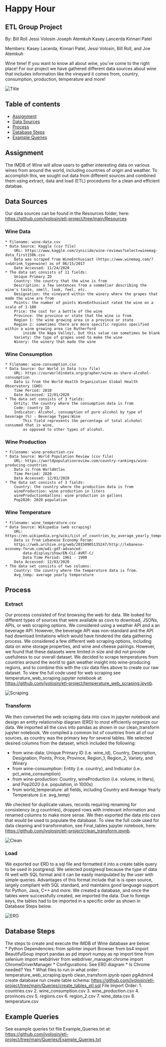 # Happy Hour
## ETL Group Project
By:
Bill Roll
Jessi Volosin
Joseph Atemkuh
Kasey Lancerda
Kinnari Patel


Members: Kasey Lacerda, Kinnari Patel, Jessi Volosin, Bill Roll, and Joe Atemkuh

Wine time! If you want to know all about wine, you've come to the right place! For our project we have gathered 
different data sources about wine that includes information like the vineyard it comes from, country, consumption, 
production, temperature and more!

![Title](Images/hh1.png)

## Table of contents
* [Assignment](#assignment)
* [Data Sources](#data_sources)
* [Process](#process)
* [Database Steps](#database_steps)
* [Example Queries](#example_queries)



## Assignment
The IMDB of Wine will allow users to gather interesting data on various wines from around the world, including 
countries of origin and weather. To accomplish this, we sought out data from different sources and combined them 
using extract, data and load (ETL) procedures for a clean and efficient databae.  

## Data Sources

Our data sources can be found in the Resources folder, here:  https://github.com/jvolosin/etl-project/tree/main/Resources 

### Wine Data  
	* Filename: wine-data.csv
	* Data Source: Kaggle (csv file)
		URL: https://www.kaggle.com/zynicide/wine-reviews?select=winemag-data_first150k.csv
		Data was scraped from WineEnthusiast (https://www.winemag.com/?s=&drink_type=wine) as of 06/15/2017
		Date Accessed: 11/24/2020
	* The data set consists of 11 fields:
		Unique Primary ID
		Country: the country that the wine is from
		Description: a few sentences from a sommelier describing the wine's taste, smell, look, feel, etc.
		Designation: the vineyard within the winery where the grapes that made the wine are from 
		Points: the number of points WineEnthusiast rated the wine on a scale of 1-100
		Price: the cost for a bottle of the wine
		Province: the province or state that the wine is from
		Region 1: the wine growing area in a province or state
		Region 2: sometimes there are more specific regions specified within a wine growing area (ie Rutherford 
			inside the Napa Valley), but this value can sometimes be blank
		Variety: the type of grapes used to make the wine
		Winery: the winery that made the wine
		
### Wine Consumption
	* Filename: wine-consumption.csv
	* Data Source: Our World in Data (csv file)
		URL: https://ourworldindata.org/grapher/wine-as-share-alcohol-consumption
		Data is from the World Health Organization Global Health Observatory (GHO)
		Time Period: 2010
		Date Accessed: 12/01/2020
	* The data set consists of 3 fields:
		Entity: the country where the consumption data is from
		Code: country ID
		Indicator: Alcohol, consumption of pure alcohol by type of beverage (%) - Beverage Types:Wine
			This field represents the percentage of total alchohol consumed that is wine, 
			as opposed to other types of alcohol.

### Wine Production
	* Filename: wine-production.csv
	* Data Source: World Population Review (csv file)
		URL: https://worldpopulationreview.com/country-rankings/wine-producing-countries
		Data is from WorldAtlas
		Time Period: 2020
		Data Accessed: 12/01/2020
	* The data set consists of 3 fields:
		Country: the country where the production data is from
		wineProduction: wine production in liters
		wineProductionGallons: wine production in gallons
		Pop2020: 2020 population

### Wine Temperature  
	* Filename: wine_temperature.csv
	* Data Source: Wikipedia (web scraping)
	  	URL: https://en.wikipedia.org/wiki/List_of_countries_by_average_yearly_temperature
	 	Data is from Lebanese Economy Forum:
	  	https://web.archive.org/web/20150905135247/http://lebanese-economy-forum.com/wdi-gdf-advanced-
			data-display/show/EN-CLC-AVRT-C/
    	  	Data Time Period: 1961 - 1990
		Data Accessed: 12/03/2020
	* The data set consists of two columns:
		Country: the country where the temperature data is from.
		Avg_temp: average yearly temperature   

## Process
  
### Extract

Our process consisted of first browsing the web for data. We looked for different types of sources that were available as csvs to 
download, JSONs, APIs, or web scraping options. We considered using a weather API and a an beverage API. However, the beverage API 
was non-standard and the API had download limitations which would have hindered the data gathering process. We considered a few 
different web scraping options, including data on wine storage properties, and wine and cheese pairings. However, we found that 
these datasets were limited in size and did not provide usefulness to our overall dataset. We decided to scrape temperatures from 
countries around the world to gain weather insight into wine-producing regions, and to combine this with the csv data files above 
to create our raw dataset. To view the full code used for web scraping see temperature_web_scraping jupyter notebook at:
https://github.com/jvolosin/etl-project/temperature_web_scraping.ipynb.

![Scraping](Images/web_scraping_code.JPG)

### Transform
  
We then converted the web scraping data into csvs in jupyter notebook and design an entity relationship diagram (ERD) to most 
efficiently organize our data. We imported all the csvs into pandas as shown in our clean_transform jupyter notebook.  We compiled 
a common list of countries from all of our sources, as country was the primary key for several tables. We selected desired columns 
from the dataset, which included the following: 

* from wine-data: Unique Primary ID (i.e. wine_id), Country, Description, Designation, Points, Price, Province, Region_1, Region_2,
	Variety, and Winery 
* from wine-consumption: Entity (i.e. country), and Indicator (i.e. pct_wine_consumption)
* from wine-production: Country, wineProduction (i.e. volume, in liters), and Pop2020 (i.e. population, in 1000s)
* from world_temperature: all fields, including Country and Average Yearly Temperature (i.e. avg_temp)

We checked for duplicate values, records requiring renaming for consistency (e.g countries), dropped rows with irrelevant 
information and renamed columns to make more sense. We then exported the data into csvs that would be used to populate the database. 
To view the full code used for data cleaning and transformation, see Final_tables jupyter notebook, here: 
https://github.com/jvolosin/etl-project/clean_transform.ipynb.

![Clean](Images/clean_up.PNG)

### Load
       
We exported our ERD to a sql file and formatted it into a create table query to be used in postgresql. We selected postgresql 
because the type of data fit well with SQL format and it can be easily manipulated by the user with simple queries. Advantages of 
this format include that is is open source, largely compliant with SQL standard, and maintains good language support for Python, 
Java, C++ and more. We created a database, and once the tables were successfully created, we imported the data. Due to foreign keys, 
the tables had to be imported in a specific order as shown in Database Steps below.

![ERG](ERD_diagram_final.png)

## Database Steps

The steps to create and execute the IMDB of Wine database are below:  
        * Python Dependencies: from splinter import Browser
                        from bs4 import BeautifulSoup
                        import pandas as pd
                        import numpy as np
                        import time
                        from selenium import webdriver
                        from webdriver_manager.chrome import ChromeDriverManager
        * Configurations: See ERD diagram
        * Is Chrome needed? Yes
        * What files to run in what order:
		temperature_web_scraping.ipynb
		clean_transform.ipynb
		open pgAdmin4
		create database
		run create table schema:
		    https://github.com/jvolosin/etl-project/tree/main/Queries/create_tables_etl.sql
		File Import Order:
		1. countries.csv
		2. wine_consumption.csv
		3. wine_production.csv
		4. provinces.csv
		5. regions.csv
		6. region_2.csv
		7. wine_data.csv
		8. temperature.csv
       
## Example Queries

See example queries txt file Example_Queries.txt at: 
https://github.com/jvolosin/etl-project/tree/main/Queries/Example_Queries.txt 
  
   
           
